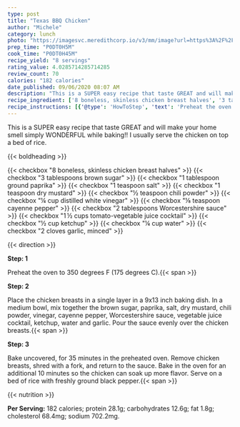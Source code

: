 ```yaml
---
type: post
title: "Texas BBQ Chicken"
author: "Michele"
category: lunch
photo: "https://imagesvc.meredithcorp.io/v3/mm/image?url=https%3A%2F%2Fimages.media-allrecipes.com%2Fuserphotos%2F2988595.jpg"
prep_time: "P0DT0H5M"
cook_time: "P0DT0H45M"
recipe_yield: "8 servings"
rating_value: 4.0285714285714285
review_count: 70
calories: "182 calories"
date_published: 09/06/2020 08:07 AM
description: "This is a SUPER easy recipe that taste GREAT and will make your home smell simply WONDERFUL while baking!!  I usually serve the chicken on top a bed of rice."
recipe_ingredient: ['8 boneless, skinless chicken breast halves', '3 tablespoons brown sugar', '1 tablespoon ground paprika', '1 teaspoon salt', '1 teaspoon dry mustard', '½ teaspoon chili powder', '¼ cup distilled white vinegar', '⅛ teaspoon cayenne pepper', '2 tablespoons Worcestershire sauce', '1\u2009½ cups tomato-vegetable juice cocktail', '½ cup ketchup', '¼ cup water', '2 cloves garlic, minced']
recipe_instructions: [{'@type': 'HowToStep', 'text': 'Preheat the oven to 350 degrees F (175 degrees C).\n'}, {'@type': 'HowToStep', 'text': 'Place the chicken breasts in a single layer in a 9x13 inch baking dish. In a medium bowl, mix together the brown sugar, paprika, salt, dry mustard, chili powder, vinegar, cayenne pepper, Worcestershire sauce, vegetable juice cocktail, ketchup, water and garlic. Pour the sauce evenly over the chicken breasts.\n'}, {'@type': 'HowToStep', 'text': 'Bake uncovered, for 35 minutes in the preheated oven. Remove chicken breasts, shred with a fork, and return to the sauce. Bake in the oven for an additional 10 minutes so the chicken can soak up more flavor. Serve on a bed of rice with freshly ground black pepper.\n'}]
---
```


This is a SUPER easy recipe that taste GREAT and will make your home smell simply WONDERFUL while baking!!  I usually serve the chicken on top a bed of rice. 

{{< boldheading >}}

{{< checkbox "8  boneless, skinless chicken breast halves" >}}
{{< checkbox "3 tablespoons brown sugar" >}}
{{< checkbox "1 tablespoon ground paprika" >}}
{{< checkbox "1 teaspoon salt" >}}
{{< checkbox "1 teaspoon dry mustard" >}}
{{< checkbox "½ teaspoon chili powder" >}}
{{< checkbox "¼ cup distilled white vinegar" >}}
{{< checkbox "⅛ teaspoon cayenne pepper" >}}
{{< checkbox "2 tablespoons Worcestershire sauce" >}}
{{< checkbox "1 ½ cups tomato-vegetable juice cocktail" >}}
{{< checkbox "½ cup ketchup" >}}
{{< checkbox "¼ cup water" >}}
{{< checkbox "2 cloves garlic, minced" >}}


{{< direction >}}

**Step: 1**

Preheat the oven to 350 degrees F (175 degrees C).{{< span >}}

**Step: 2**

Place the chicken breasts in a single layer in a 9x13 inch baking dish. In a medium bowl, mix together the brown sugar, paprika, salt, dry mustard, chili powder, vinegar, cayenne pepper, Worcestershire sauce, vegetable juice cocktail, ketchup, water and garlic. Pour the sauce evenly over the chicken breasts.{{< span >}}

**Step: 3**

Bake uncovered, for 35 minutes in the preheated oven. Remove chicken breasts, shred with a fork, and return to the sauce. Bake in the oven for an additional 10 minutes so the chicken can soak up more flavor. Serve on a bed of rice with freshly ground black pepper.{{< span >}}

{{< nutrition >}}

**Per Serving:** 182 calories; protein 28.1g; carbohydrates 12.6g; fat 1.8g; cholesterol 68.4mg; sodium 702.2mg.